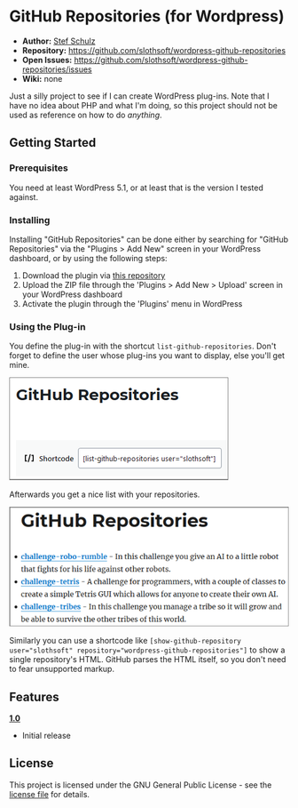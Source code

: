 #  GitHub Repositories (for Wordpress)

- **Author:** [Stef Schulz](mailto:s.schulz@slothsoft.de)
- **Repository:** <https://github.com/slothsoft/wordpress-github-repositories>
- **Open Issues:** <https://github.com/slothsoft/wordpress-github-repositories/issues>
- **Wiki:** none

Just a silly project to see if I can create WordPress plug-ins.  Note that I have no idea about PHP and what I'm doing, so this project should not be used as reference on how to do _anything_.



## Getting Started

### Prerequisites

You need at least WordPress 5.1, or at least that is the version I tested against.




### Installing

Installing "GitHub Repositories" can be done either by searching for "GitHub Repositories" via the "Plugins > Add New" screen in your WordPress dashboard, or by using the following steps:

1. Download the plugin via [this repository](https://raw.githubusercontent.com/slothsoft/wordpress-github-repositories/master/release/github-repositories-1.0.0.zip)
1. Upload the ZIP file through the 'Plugins > Add New > Upload' screen in your WordPress dashboard
1. Activate the plugin through the 'Plugins' menu in WordPress



### Using the Plug-in

You define the plug-in with the shortcut `list-github-repositories`. Don't forget to define the user whose plug-ins you want to display, else you'll get mine.

![List GitHub Repositories in Editor](https://raw.githubusercontent.com/slothsoft/wordpress-github-repositories/master/readme/list-repositories-edit.png)

Afterwards you get a nice list with your repositories.

![List GitHub Repositories in Action](https://raw.githubusercontent.com/slothsoft/wordpress-github-repositories/master/readme/list-repositories-result.png)

Similarly you can use a shortcode like `[show-github-repository user="slothsoft" repository="wordpress-github-repositories"]` to show a single repository's HTML. GitHub parses the HTML itself, so you don't need to fear unsupported markup.
     
     

##  Features


**[1.0](https://github.com/slothsoft/wordpress-github-repositories/milestone/1?closed=1)**

* Initial release



## License

This project is licensed under the GNU General Public License - see the [license file](https://github.com/slothsoft/wordpress-github-repositories/blob/master/LICENSE) for details.
